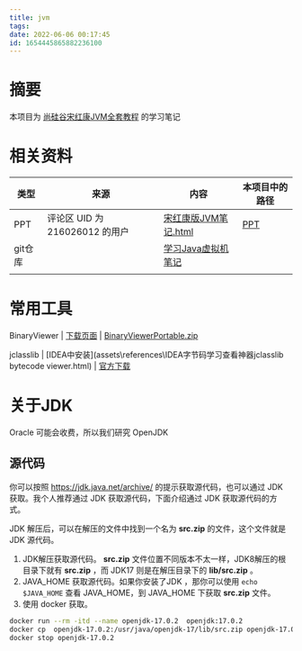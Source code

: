```yaml
---
title: jvm
tags: 
date: 2022-06-06 00:17:45
id: 1654445865882236100
---
```

# 摘要

本项目为 [尚硅谷宋红康JVM全套教程](https://www.bilibili.com/video/BV1PJ411n7xZ) 的学习笔记

# 相关资料

| 类型    | 来源                           | 内容                                                         | 本项目中的路径 |
| ------- | ------------------------------ | ------------------------------------------------------------ | -------------- |
| PPT     | 评论区 UID 为 216026012 的用户 | [宋红康版JVM笔记.html](old\PPT\宋红康版JVM笔记.html)         | [PPT](PPT)     |
| git仓库 |                                | [学习Java虚拟机笔记](https://gitee.com/tcl192243051/studyJVM) |                |
|         |                                |                                                              |                |



# 常用工具

BinaryViewer | [下载页面](https://www.proxoft.com/BinaryViewer.aspx) | [BinaryViewerPortable.zip](https://www.proxoft.com/downloads/BinaryViewerPortable.zip) 

jclasslib | [IDEA中安装](assets\references\IDEA字节码学习查看神器jclasslib bytecode viewer.html) | [官方下载](https://github.com/ingokegel/jclasslib/releases) 



# 关于JDK

Oracle 可能会收费，所以我们研究 OpenJDK 

## 源代码

你可以按照 https://jdk.java.net/archive/ 的提示获取源代码，也可以通过 JDK 获取。我个人推荐通过 JDK 获取源代码，下面介绍通过 JDK 获取源代码的方式。

JDK 解压后，可以在解压的文件中找到一个名为 **src.zip** 的文件，这个文件就是 JDK 源代码。

1. JDK解压获取源代码。 **src.zip** 文件位置不同版本不太一样，JDK8解压的根目录下就有 **src.zip** ，而 JDK17 则是在解压目录下的 **lib/src.zip** 。
2. JAVA_HOME 获取源代码。如果你安装了JDK ，那你可以使用 `echo $JAVA_HOME` 查看 JAVA_HOME，到 JAVA_HOME 下获取 **src.zip** 文件。
3. 使用 docker 获取。

```sh
docker run --rm -itd --name openjdk-17.0.2  openjdk:17.0.2
docker cp  openjdk-17.0.2:/usr/java/openjdk-17/lib/src.zip openjdk-17.0.2-src.zip
docker stop openjdk-17.0.2
```











